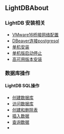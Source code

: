 ## LightDBAbout

### LightDB 安装相关
- [VMware16桥接网络配置](https://github.com/KvApril/LightDBAbout/blob/main/2023-01-06%20VMWare%E6%A1%A5%E6%8E%A5%E7%BD%91%E7%BB%9C%E9%85%8D%E7%BD%AE.md)
- [DBeaver连接postgresql](https://github.com/KvApril/LightDBAbout/blob/main/2023-01-09%20DBeaver%E9%93%BE%E6%8E%A5postgresql.md)
- [单机安装](https://github.com/KvApril/LightDBAbout/blob/main/2023-01-06%20LightDB%E5%8D%95%E6%9C%BA%E5%AE%89%E8%A3%85.md)
- [单机版启动停止](https://github.com/KvApril/LightDBAbout/blob/main/2023-01-09%20LightDB%E5%8D%95%E6%9C%BA%E7%89%88%E5%90%AF%E5%81%9C.md)
- [高可用版本安装]()
### 数据库操作
#### LightDB SQL操作
- [创建数据库](https://github.com/KvApril/LightDBAbout/blob/main/2023-01-09%20LightDB%E5%88%9B%E5%BB%BA%E6%95%B0%E6%8D%AE%E5%BA%93.md)
- [访问数据库]()
- [创建和删除表]()
- [插入数据]()
- [查询数据]()
- 